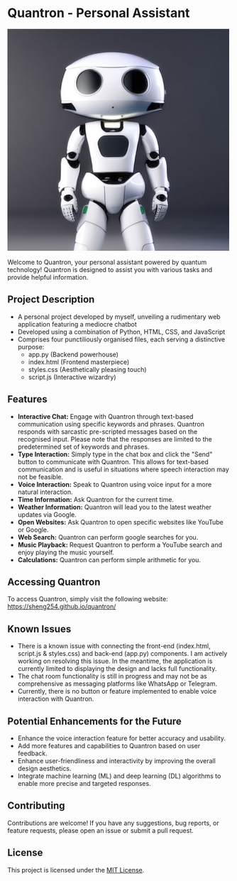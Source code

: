 # Quantron - Personal Assistant

![Quantron](Quantron.jpg)

Welcome to Quantron, your personal assistant powered by quantum technology! Quantron is designed to assist you with various tasks and provide helpful information.

## Project Description
- A personal project developed by myself, unveiling a rudimentary web application featuring a mediocre chatbot
- Developed using a combination of Python, HTML, CSS, and JavaScript
- Comprises four punctiliously organised files, each serving a distinctive purpose:
   - app.py (Backend powerhouse)
   - index.html (Frontend masterpiece)
   - styles.css (Aesthetically pleasing touch)
   - script.js (Interactive wizardry)

## Features
- **Interactive Chat:** Engage with Quantron through text-based communication using specific keywords and phrases. Quantron responds with sarcastic pre-scripted messages based on the recognised input. Please note that the responses are limited to the predetermined set of keywords and phrases.
- **Type Interaction:** Simply type in the chat box and click the "Send" button to communicate with Quantron. This allows for text-based communication and is useful in situations where speech interaction may not be feasible.
- **Voice Interaction:** Speak to Quantron using voice input for a more natural interaction. 
- **Time Information:** Ask Quantron for the current time.
- **Weather Information:** Quantron will lead you to the latest weather updates via Google.
- **Open Websites:** Ask Quantron to open specific websites like YouTube or Google.
- **Web Search:** Quantron can perform google searches for you.
- **Music Playback:** Request Quantron to perform a YouTube search and enjoy playing the music yourself.
- **Calculations:** Quantron can perform simple arithmetic for you.

## Accessing Quantron
To access Quantron, simply visit the following website: https://sheng254.github.io/quantron/

## Known Issues
- There is a known issue with connecting the front-end (index.html, script.js & styles.css) and back-end (app.py) components. I am actively working on resolving this issue. In the meantime, the application is currently limited to displaying the design and lacks full functionality.
- The chat room functionality is still in progress and may not be as comprehensive as messaging platforms like WhatsApp or Telegram.
- Currently, there is no button or feature implemented to enable voice interaction with Quantron.

## Potential Enhancements for the Future
- Enhance the voice interaction feature for better accuracy and usability.
- Add more features and capabilities to Quantron based on user feedback.
- Enhance user-friendliness and interactivity by improving the overall design aesthetics.
- Integrate machine learning (ML) and deep learning (DL) algorithms to enable more precise and targeted responses.

## Contributing
Contributions are welcome! If you have any suggestions, bug reports, or feature requests, please open an issue or submit a pull request.

## License
This project is licensed under the [MIT License](LICENSE).
